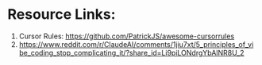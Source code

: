 # Resource Links:

1. Cursor Rules: https://github.com/PatrickJS/awesome-cursorrules
2. https://www.reddit.com/r/ClaudeAI/comments/1jiu7xt/5_principles_of_vibe_coding_stop_complicating_it/?share_id=Li9piLONdrgYbAlNR8U_2
